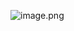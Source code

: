 
![image.png](https://vip.123pan.cn/1842051082/ymjew503t0l000d5qave6pjw3t3qz9tfDIYxDqayDIa1Dpx0Dday.jpg)